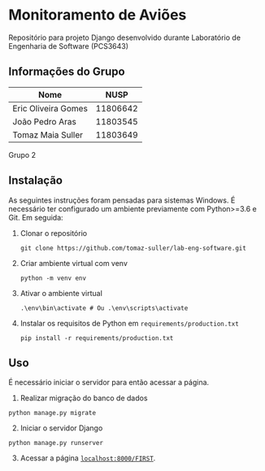 # Monitoramento de Aviões
Repositório para projeto Django desenvolvido durante Laboratório de Engenharia de Software (PCS3643)

## Informações do Grupo

| Nome                  | NUSP      |
|-----------------------|-----------|
| Eric Oliveira Gomes   | 11806642  |
| João Pedro Aras       | 11803545  |
| Tomaz Maia Suller     | 11803649  |

Grupo 2


## Instalação
As seguintes instruções foram pensadas para sistemas Windows.
É necessário ter configurado um ambiente previamente com Python>=3.6 e Git.
Em seguida:
    
1. Clonar o repositório
    ```
    git clone https://github.com/tomaz-suller/lab-eng-software.git
    ```
2. Criar ambiente virtual com venv
    ```
    python -m venv env
    ```
3. Ativar o ambiente virtual
    ```
    .\env\bin\activate # Ou .\env\scripts\activate
    ```
4. Instalar os requisitos de Python em `requirements/production.txt`
    ```
    pip install -r requirements/production.txt
    ```

## Uso
É necessário iniciar o servidor para então acessar a página.
1. Realizar migração do banco de dados
```
python manage.py migrate
```
2. Iniciar o servidor Django
```
python manage.py runserver
```
3. Acessar a página [`localhost:8000/FIRST`](http://localhost:8000/FIRST).
